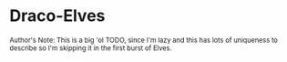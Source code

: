 # Draco-Elves

<sub>Author's Note: This is a big 'ol TODO, since I'm lazy and this has lots of uniqueness to describe so I'm skipping it in the first burst of Elves.</sub>
